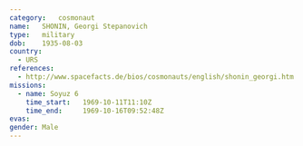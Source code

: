 ```yaml
---
category:	cosmonaut
name:	SHONIN, Georgi Stepanovich 
type:	military
dob:	1935-08-03
country:
  - URS
references:
  - http://www.spacefacts.de/bios/cosmonauts/english/shonin_georgi.htm
missions:
  - name: Soyuz 6
    time_start:   1969-10-11T11:10Z
    time_end:     1969-10-16T09:52:48Z
evas:
gender:	Male
---
```

